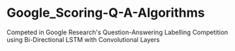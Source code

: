 # Google_Scoring-Q-A-Algorithms
Competed in Google Research's Question-Answering Labelling Competition using Bi-Directional LSTM with Convolutional Layers
